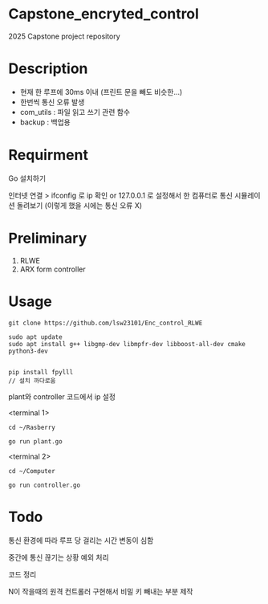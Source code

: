 Capstone_encryted_control
=============
2025 Capstone project repository

Description
====
- 현재 한 루프에 30ms 이내 (프린트 문을 빼도 비슷한...)
- 한번씩 통신 오류 발생
- com_utils : 파일 읽고 쓰기 관련 함수
- backup : 백업용 


Requirment
=============
Go 설치하기

인터넷 연결 > ifconfig 로 ip 확인
or
127.0.0.1 로 설정해서 한 컴퓨터로 통신 시뮬레이션 돌려보기
(이렇게 했을 시에는 통신 오류 X)

Preliminary
===
1. RLWE
2. ARX form controller

Usage
=============



```
git clone https://github.com/lsw23101/Enc_control_RLWE
```



```
sudo apt update
sudo apt install g++ libgmp-dev libmpfr-dev libboost-all-dev cmake python3-dev


pip install fpylll 
// 설치 까다로움
```




plant와 controller 코드에서 ip 설정

<terminal 1>
```
cd ~/Rasberry
```

```
go run plant.go
```

<terminal 2>
```
cd ~/Computer
```

```
go run controller.go
```

Todo
====

통신 환경에 따라 루프 당 걸리는 시간 변동이 심함 

중간에 통신 끊기는 상황 예외 처리

코드 정리



N이 작을때의 원격 컨트롤러 구현해서 비밀 키 빼내는 부분 제작



